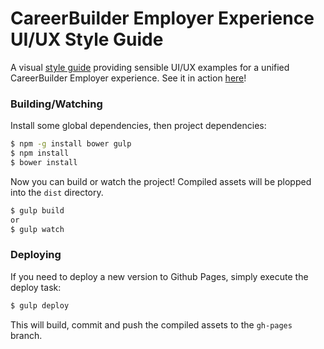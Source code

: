 # CareerBuilder Employer Experience UI/UX Style Guide

A visual [style guide](http://en.wikipedia.org/wiki/Style_guide) providing sensible UI/UX examples for a unified CareerBuilder Employer experience. See it in action [here](http://cb-talent-development.github.io/employer-style-guide/)!

### Building/Watching

Install some global dependencies, then project dependencies:

```sh
$ npm -g install bower gulp
$ npm install
$ bower install
```

Now you can build or watch the project! Compiled assets will be plopped into the `dist` directory.

```sh
$ gulp build
or
$ gulp watch
````

### Deploying

If you need to deploy a new version to Github Pages, simply execute the deploy task:

```sh
$ gulp deploy
```

This will build, commit and push the compiled assets to the `gh-pages` branch.
